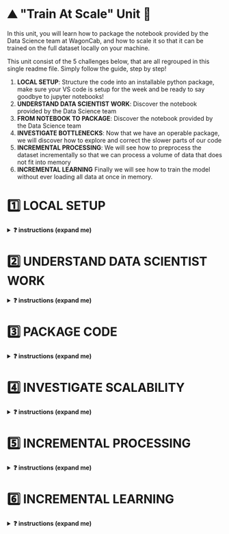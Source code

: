 # ⛰ "Train At Scale" Unit 🗻

In this unit, you will learn how to package the notebook provided by the Data Science team at WagonCab, and how to scale it so that it can be trained on the full dataset locally on your machine.

This unit consist of the 5 challenges below, that are all regrouped in this single readme file. Simply follow the guide, step by step!

1. **LOCAL SETUP**: Structure the code into an installable python package, make sure your VS code is setup for the week and be ready to say goodbye to jupyter notebooks!
2. **UNDERSTAND DATA SCIENTIST WORK**: Discover the notebook provided by the Data Science team
3. **FROM NOTEBOOK TO PACKAGE**: Discover the notebook provided by the Data Science team
4. **INVESTIGATE BOTTLENECKS**: Now that we have an operable package, we will discover how to explore and correct the slower parts of our code
5. **INCREMENTAL PROCESSING**: We will see how to preprocess the dataset incrementally so that we can process a volume of data that does not fit into memory
6. **INCREMENTAL LEARNING**
Finally we will see how to train the model without ever loading all data at once in memory.


# 1️⃣ LOCAL SETUP

<details>
  <summary markdown='span'><strong>❓ instructions (expand me)</strong></summary>

As lead ML Engineer for the project, your first role is to setup a local working environment (pyenv) and a python package that only contains the skeleton of your code base.

💡 Packaging notebooks is a key ML Engineer skill. It allows
- Other users to collaborate on the code
- To call the code locally or on a remote machine in order for example to train the `taxifare_model` on a bigger machine
- To put the code in production (on a server that never stops running) in order to expose it as an **API** or through a **website**
- Render the code operable so that it can be ran manually or plugged to an automation workflow

### 1.1) Create new pyenv [🐍 taxifare-model]

```bash
cd ~/code/<user.github_nickname>/<program.challenges_repo_name>/07-ML-OPS/01-Train-at-scale/01-Train-at-scale/model
python --version # First, check your <YOUR_PYTHON_VERSION>. For example: 3.8.12
```

```bash
pyenv virtualenv <YOUR_PYTHON_VERSION> taxifare-model
pip install --upgrade pip
pyenv local taxifare-model
code .
```

Then, make sure both your OS terminal, your VS-code integrated terminal display well [🐍 taxifare-model] when in `model` folder.
On VS code, open any python file and check that taxifare-model is also activated by clicking on the bottom right pyenv section as below
<img src='https://wagon-public-datasets.s3.amazonaws.com/data-science-images/07-ML-OPS/pyenv-setup.png'>

### 1.2) Get familiar with the model package boilerplate

👇 Take 15 min to understand the boilerplate we've prepared for you

```bash
. # ~/code/<user.github_nickname>/<program.challenges_repo_name>/07-ML-OPS/01-Train-at-scale/01-Train-at-scale/model
├── Makefile          # Main "interface" with your project. Use to launch tests, or start trainings etc... from the CLI
├── README.md         # A readme that explains the project to your teammates
├── data              # empty folder that will be gitignored
│   ├── processed     # You will store intermediate processed data here as need be
│   └── raw           # You will download samples of the raw data from the internet to work/prototype locally
├── notebooks
│   ├── datascientist_deliverable.ipynb # The deliverable from the DS team!
│   └── recap.ipynb
├── pytest.ini        # test configuration file (do not touch)
├── requirements.txt  # list all third party packages to add to your local environment
├── setup.py          # allow to `pip install` your package
├── taxifare_model          # the code logic for this package
│   ├── __init__.py
│   ├── interface
│   │   ├── __init__.py
│   │   └── main_local.py   # Your main python entry point that contains all the "routes" that will be accessible from outside.
│   └── ml_logic
│       ├── __init__.py
│       ├── data.py         # save, load and clean data
│       ├── encoders.py     # custom encoders utilities
│       ├── model.py        # tensorflow model
│       ├── params.py       # global project params
│       ├── preprocessor.py # sklearn preprocessing pipelines
│       ├── registry.py     # save and load models
│       └── utils.py        # useful python functions
├── tests  # Tests to run using make pytest
    ├── ...
    ├── ...
└── training_outputs # local storage for trained model
    ├── metrics
    └── models
    └── params
```

👉 Let's install your package on this new virtual env.

```bash
cd ~/code/<user.github_nickname>/<program.challenges_repo_name>/07-ML-OPS/01-Train-at-scale/01-Train-at-scale/model
pip install -e .
```

Make sure the package is installed by running `pip list | grep taxifare_model`. It should print the absolute path to the package.


### 1.3) Download raw data locally on your drive

```bash
cd ~/code/<user.github_nickname>/<program.challenges_repo_name>/07-ML-OPS/01-Train-at-scale/01-Train-at-scale/model
# 3 train sets
curl https://wagon-public-datasets.s3.amazonaws.com/taxi-fare-ny/train_1k.csv > data/raw/train_1k.csv
curl https://wagon-public-datasets.s3.amazonaws.com/taxi-fare-ny/train_10k.csv > data/raw/train_10k.csv
curl https://wagon-public-datasets.s3.amazonaws.com/taxi-fare-ny/train_100k.csv > data/raw/train_100k.csv
curl https://wagon-public-datasets.s3.amazonaws.com/taxi-fare-ny/train_500k.csv > data/raw/train_500k.csv

# 3 val sets
curl https://wagon-public-datasets.s3.amazonaws.com/taxi-fare-ny/val_1k.csv > data/raw/val_1k.csv
curl https://wagon-public-datasets.s3.amazonaws.com/taxi-fare-ny/val_10k.csv > data/raw/val_10k.csv
curl https://wagon-public-datasets.s3.amazonaws.com/taxi-fare-ny/val_100k.csv > data/raw/val_100k.csv
curl https://wagon-public-datasets.s3.amazonaws.com/taxi-fare-ny/val_500k.csv > data/raw/val_500k.csv
```

❗️ And only if you have excellent internet connexion and 6Go free space on your computer (it's not mandatory for the week)

```bash
curl https://wagon-public-datasets.s3.amazonaws.com/taxi-fare-ny/train_50M.csv.zip > data/raw/train_50M.csv.zip
```

</details>

# 2️⃣ UNDERSTAND DATA SCIENTIST WORK

<details>
  <summary markdown='span'><strong>❓ instructions (expand me)</strong></summary>

Open `datascientist_deliverable.ipynb` within VScode (forget about Jupyter for this module)

❗️ Make sure to use `taxifare_model` as ipykernel venv

<img src='https://wagon-public-datasets.s3.amazonaws.com/data-science-images/07-ML-OPS/pyenv-notebook.png'>

- Run all cells carefully while understanding them. This handover between you and the DS team is the perfect time to interact with them.
- If some packages are missing, add them to your `requirements.txt` and `pip install -e .` again

</details>


# 3️⃣ PACKAGE CODE

<details>
  <summary markdown='span'><strong>❓ instructions (expand me)</strong></summary>

🎯 Your goal is to be able to run the `taxifare_model.interface.main_local` module as per below

```bash
# -> model
python -m taxifare_model.interface.main_local
```

To do so, please code the missing code marked `# YOUR CODE HERE` in the following files

```markdown
├── taxifare_model
│   ├── __init__.py
│   ├── interface
│   │   ├── __init__.py
│   │   └── main_local.py   # ❓ Start by here: code `preprocess_and_train`, `pred`
│   └── ml_logic
│       ├── __init__.py
│       ├── data.py         # ❓ `clean data`
│       ├── encoders.py     # ❓ `transform_time_features`, `transform_lonlat_features`, `compute_geohash`
│       ├── model.py        # ❓ `initialize_model`, `compile_model`, `train_model`
│       ├── params.py       # ✅ You can change `DATASET_SIZE`
│       ├── preprocessor.py # ❓ `preprocess_features`
│       ├── registry.py     # ✅ `save_model` and `load_model` are already coded for you
│       └── utils.py        # ✅ keep for later
```

We have written various tests to help you check your code step-by-steps

```bash
# -> model
make test_train_at_scale
```

👉 To mimic Data Scientist setup, please check your logic at least once with the following DATASET_SIZE

```python
# taxifare_model/ml_logic/params.py
DATASET_SIZE = '100k'
```

But feel free to keep `'1k'` or `'10k'` datasets to iterate faster in debug mode 🐞 !


💡 Tips: Did you know you could convert `.ipynb` files into a single `.py` files with VScode? To do so, open any notebook, and use the command palette to select "Convert to Python Script". It may help you copy paste multiple cell logic at once.

</details>

# 4️⃣ INVESTIGATE SCALABILITY


<details>
  <summary markdown='span'><strong>❓ instructions (expand me)</strong></summary>

Now that you managed to make the package work for a small dataset, time to see how it will handle the real dataset!

👉 Switch `ml_logic.params.DATASET_SIZE` and `ml_logic.params.VALIDATION_DATASET_SIZE` to `'500k'` to start getting serious!

❓ Investigate **which part of your code takes the most time and memory usage** and try to answer the following questions with your buddy:
- [ ] What part of your code holds the key bottlenecks?
- [ ] What kind of bottlenecks are the most worrying? (Time, Memory?)
- [ ] Do you think it will scale to 50M rows?
- [ ] Can you think about potential solutions? Write down your ideas, but do not implement them yet!

💡 Hint: Use `ml_logic.utils.simple_time_and_memory_tracker` to decorate the methods of your choice as below

```python
# taxifare_model.ml_logic.data.py
from taxifare_model.ml_logic.utils import simple_time_and_memory_tracker

@simple_time_and_memory_tracker
def clear_data() -> pd.DataFrame:
    ...
```

And make sure to understand exactly how decorators work. Refer to lecture [0405-Communicate](https://kitt.lewagon.com/camps/<user.batch_slug>/lectures/content/04-Decision-Science_05-Communicate.slides.html?title=Communicate#/6/3)

</details>


# 5️⃣ INCREMENTAL PROCESSING

<details>
  <summary markdown='span'><strong>❓ instructions (expand me)</strong></summary>

🎯 Your goal is to improve your codebase so as **to be able to process our model on `50M` rows or even more, without RAM limits**.

### 5.1) Discussion

**What did we learn?**

From previous challenge, we've seen that we have memory and time constraints:
- the `(55M,8)` `raw_data` loaded in memory as dataframe takes about 12GB of RAM, which is too much for most computers.
- the `(55M,65)` preprocessed dataframe is even bigger.
- the `ml_logic.encoders.compute_geohash` method takes an awful long time to process 🤯

**What could we do?**

1. One solution is to buy **more RAM from a Virtual Machine** in the cloud and process it there (and it is often the simplest way to deal with such problem)
2. Another could be to load each column of the `raw_data` individually, and prepare some preprocessing on it, **column by column**
```python
for col in column_names:
    df_col = pd.read_csv("raw_data.csv.zip", usecols=col)
    # do preprocessing on the single column here
```
3. But you may always encounter datasets "too big to load anyway"! By the way, the [real NYC dataset](https://www1.nyc.gov/site/tlc/about/tlc-trip-record-data.page) is even bigger than 55M rows and actually weight about 156GB !

**Proposed solution: incremental preprocessing 🔪 chunk-by-chunk 🔪**

Did you notice our preprocessing is **stateless**?
- We don't need to store (fit) any information on the train set such as _standard deviation_ for each columns, to apply it (transform) on the test set.
- We can therefore decouple/split the preprocessing from the training instead of grouping everything into a pipeline `preprocess_and_train`. We will `preprocess` and store `data_processed` once-for-all on our hard drive, then `train` our model from that `data_processed` later on. When new data will arrive, we'll simply apply the preprocessing to it as a pure python function.

Secondly, as we do not need to compute _column-wise-statistics_ but only perform _row-by-row preprocessing_, we can do the preprocessing **chunk by chunk**, with chunks of limited size (e.g 100_000 rows), each chunk fitting nicely in memory! And then simply append each _processed chunk_ at the end of a CSV on our local disk. It won't make it faster but at least it will compute without crashing. And you only need to do it once.

```python
data_chunk = pd.read_csv(
        data_raw_path,
        skiprows=...
        nrows=...
        )
```

### 5.2) Your turn ❓

❓ First, bring back smaller dataset sizes while you try to make it work.

```python
# params.py
DATASET_SIZE = '1k'
VALIDATION_DATASET_SIZE = '1k'
CHUNK_SIZE = 200
```

**❓ Then, copy paste and try to code this new route in your `ml_logic.interface.main_local` module**

[//] TODO: 🚨 Code below is not the single source of truth. Find a way to remove this dual-source! 🚨

```python
def preprocess(training_set=True):
    """
    Preprocess the dataset iteratively, loading data by chunks fitting in memory,
    processing each chunk, appending each of them to a final dataset preprocessed,
    and saving final prepocessed dataset as CSV
    """

    print("\n⭐️ use case: preprocess")

    # local saving paths given to you (do not overwrite these data_path variable)
    if training_set:
        source_name = f"train_{DATASET_SIZE}.csv"
        destination_name = f"train_processed_{DATASET_SIZE}.csv"
    else:
        source_name = f"val_{VALIDATION_DATASET_SIZE}.csv"
        destination_name = f"val_processed_{VALIDATION_DATASET_SIZE}.csv"

    data_raw_path = os.path.abspath(os.path.join(
        ROOT_PATH, "data", "raw", source_name))
    data_processed_path = os.path.abspath(os.path.join(
        ROOT_PATH, "data", "processed", destination_name))

    # iterate on the dataset, by chunks
    chunk_id = 0

    while (True):
        print(f"processing chunk n°{chunk_id}...")

        # load in memory the chunk numbered `chunk_id` of size CHUNK_SIZE
        # 🎯 Hint: check out pd.read_csv(skiprows=..., nrows=...)

        # YOUR CODE HERE

        # clean chunk
        # YOUR CODE HERE

        # create X_chunk,y_chunk
        # YOUR CODE HERE

        # create X_processed_chunk and concatenate (X_processed_chunk, y_chunk) into data_processed_chunk
        # YOUR CODE HERE

        # Save the chunk of the dataset to local disk (append to existing csv to build it chunk by chunk)
        # 🎯 Hints1: check out pd.to_csv(mode=...)
        # YOUR CODE HERE

        chunk_id += 1

    # 🧪 Write tests. Check your results with `make test_train_at_scale`
    data_processed = pd.read_csv(data_processed_path, header=None, dtype=DATA_PROCESSED_DTYPES_OPTIMIZED).to_numpy()
    write_result(name="test_preprocess", subdir="train_at_scale",
                 data_processed_head=data_processed[0:2])

    print("✅ data processed saved entirely")
```

**🧪 Test your code**
When you are happy with your results, test your code with `make test_train_at_scale`

**❓ Create and store the 4 large preprocessed datasets**
- `data/processed/train_processed_500k.csv`
- `data/processed/val_processed_500k.csv`

By changing `params.py` as below 👇

```python
# params.py
DATASET_SIZE = '500k'
VALIDATION_DATASET_SIZE = '500k'
CHUNK_SIZE = 100000
```

</details>


# 6️⃣ INCREMENTAL LEARNING


<details>
  <summary markdown='span'><strong>❓ instructions (expand me)</strong></summary>

🎯 Goal: Train our model on the full `data_processed.csv`

### 6.1) Discussion

We cannot load such dataset in RAM all at once, but we can load it chunk by chunk.

How do we train a model "chunk by chunk" ?

This is called **incremental learning** or **partial_fit**
- We initialize a model with random weights ${\theta_0}$
- We load the first `data_processed_chunk` in memory (say, 100_000 rows)
- We train model on the first chunk , and update its weights accordingly ${\theta_0} \rightarrow {\theta_1}$
- We load the second `data_processed_chunk` in memory
- We *retrain* model with this second chunk, this time updating previously computed weights ${\theta_1} \rightarrow {\theta_2}$!
- etc... until the end of the entire dataset

❗️ Not all machine-learning model support incremental learning: only *parametric* models $f_{\theta}$ that are based on *iterative update methods* like gradient descent do
- In **scikit-learn**, `model.partial_fit()` is only available SGDRegressor/Classifier and few others ([read this carefully 📚](https://scikit-learn.org/0.15/modules/scaling_strategies.html#incremental-learning)).
- In **tensorflow** and another other deep learning framework, training is always iterative and incremental learning is the default behavior! You just need to avoid calling `model.initialize()` between two chunks!

❗️ Do not confuse `chunk_size` with `batch_size` from deep learning
- For each chunk (big), your model will read data batch-per-batch (small) many times over (epochs)

👍 **Pros:**: This universal approach is framework independent. You can use it with scikit-learn, XGBoost, Tensorflow etc...

<details>
  <summary markdown='span'><strong>Do we really need chunks with tensorflow?</strong></summary>

Granted, thanks to tensorflow `Datasets` you will not always need "chunks" as you can use batch-per-batch dataset loading as below (we will see it in recap)

```python
import tensorflow as tf
ds = tf.data.experimental.make_csv_dataset(data_processed_55M.csv, batch_size=256)
model.fit(ds)
```

However, we would like to teach you the universal method of incremental fit by chunk in this challenge, as it applies to any framework, and will prove useful to *partially retrain* your model with newer data once it is put in production.
</details>

👎 **Cons**: The model will be biased towards fitting the *latest chunk* better than the *first* ones. In our case, it is not a problem as our training dataset is shuffled, but it is important to keep that in mind when we will do a partial-fit of our model with newer data once it is in production.


### 6.2) Your turn ❓

**❓ Copy paste and try to code this new route in your `ml_logic.interface.main_local` module**

[//] TODO: 🚨find a way to remove this dual-source-of-truth! 🚨

```python
def train():
    """
    Training on the full (already preprocessed) dataset, by loading it
    chunk-by-chunk, and updating the weight of the model for each chunks.
    Save model, compute validation metrics on a holdout validation set that is
    common to all chunks.
    """
    print("\n ⭐️ use case: train")

    # Validation Set: Load a validation set common to all chunks and create X_val, y_val
    # YOUR CODE HERE

    # Iterate on the full training dataset chunk per chunks. Break out of the loop if you receive no data to train upon!
    model = None
    chunk_id = 0
    metrics_val_list = []  # store each metrics_val_chunk

    while (True):
        print(f"loading and training on preprocessed chunk n°{chunk_id}...")

        # Load chunk of preprocess data and create (X_train_chunk, y_train_chunk)
        # YOUR CODE HERE

        # Train a model incrementally
        learning_rate = 0.001
        batch_size = 256
        # YOUR CODE HERE

        chunk_id += 1

    params = dict(
        learning_rate=learning_rate,
        batch_size=batch_size,
        incremental=True,
        chunk_size=CHUNK_SIZE)

    # process metrics
    metrics_val_mean_all_chunks = None
    # YOUR CODE HERE
    metrics = dict(mean_val=metrics_val_mean_all_chunks)

    # Save model
    save_model(model, params=params, metrics=metrics)

    pass
```

**🧪 Test your code**
When you are happy with your results, test your code with `make test_train_at_scale`
Everything tests should be green 🏁

**Give it a try with the full dataset!**

```python
# params.py
DATASET_SIZE = '500k'
VALIDATION_DATASET_SIZE = '500k'
CHUNK_SIZE = 100000
```

Congratulations! 🏁

</details>
